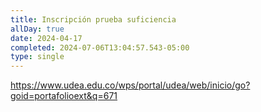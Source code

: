 ```yaml
---
title: Inscripción prueba suficiencia
allDay: true
date: 2024-04-17
completed: 2024-07-06T13:04:57.543-05:00
type: single
---
```


https://www.udea.edu.co/wps/portal/udea/web/inicio/go?goid=portafolioext&q=671